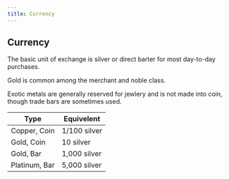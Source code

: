 ```yaml
---
title: Currency
---
```


## Currency

The basic unit of exchange is silver or direct barter for most day-to-day purchases.

Gold is common among the merchant and noble class.

Exotic metals are generally reserved for jewlery and is not made into coin, though trade bars are sometimes used.

| Type                 | Equivelent   |
| -------------------- | -----------  |
| Copper, Coin         | 1/100 silver |
| Gold, Coin           | 10 silver    |
| Gold, Bar            | 1,000 silver |
| Platinum, Bar        | 5,000 silver | 